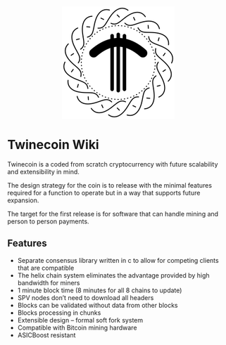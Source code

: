 <p align="center"> 
<img src="https://raw.githubusercontent.com/twinecoin/twinelogo/master/reference/twinelogo256.png">
</p>

# Twinecoin Wiki

Twinecoin is a coded from scratch cryptocurrency with future scalability and extensibility in mind.

The design strategy for the coin is to release with the minimal features required for a function to operate but in a way that supports future expansion.

The target for the first release is for software that can handle mining and person to person payments.

## Features

* Separate consensus library written in c to allow for competing clients that are compatible
* The helix chain system eliminates the advantage provided by high bandwidth for miners
* 1 minute block time (8 minutes for all 8 chains to update)
* SPV nodes don’t need to download all headers
* Blocks can be validated without data from other blocks
* Blocks processing in chunks
* Extensible design – formal soft fork system
* Compatible with Bitcoin mining hardware
* ASICBoost resistant
